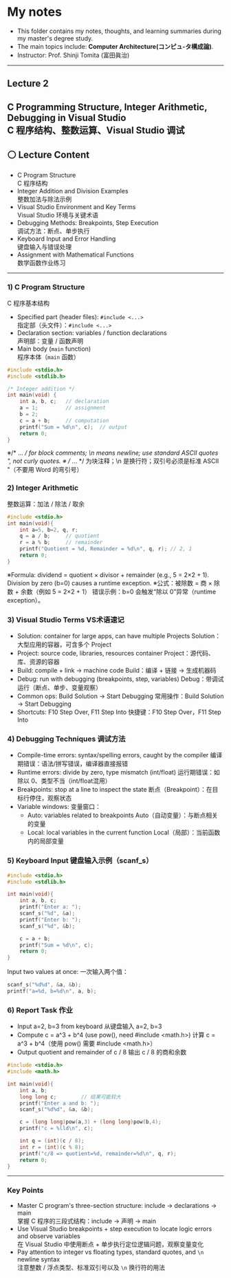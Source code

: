 #  My notes
- This folder contains my notes, thoughts, and learning summaries during my master's degree study.
- The main topics include: **Computer Architecture(コンピュ-タ構成論)**.
- Instructor: Prof. Shinji Tomita (富田眞治)  

---
## Lecture 2
C Programming Structure, Integer Arithmetic, Debugging in Visual Studio  <br/>
C 程序结构、整数运算、Visual Studio 调试 
---
## ⚪ Lecture Content  
- C Program Structure  
  C 程序结构  
- Integer Addition and Division Examples  
  整数加法与除法示例  
- Visual Studio Environment and Key Terms  
  Visual Studio 环境与关键术语  
- Debugging Methods: Breakpoints, Step Execution  
  调试方法：断点、单步执行  
- Keyboard Input and Error Handling  
  键盘输入与错误处理  
- Assignment with Mathematical Functions  
  数学函数作业练习  

---

### 1) C Program Structure  
C 程序基本结构  

- Specified part (header files): `#include <...>`  
  指定部（头文件）：`#include <...>`  
- Declaration section: variables / function declarations  
  声明部：变量 / 函数声明  
- Main body (`main` function)  
  程序本体（`main` 函数）  

```c
#include <stdio.h>
#include <stdlib.h>

/* Integer addition */
int main(void) {
    int a, b, c;   // declaration
    a = 1;         // assignment
    b = 2;
    c = a + b;     // computation
    printf("Sum = %d\n", c);  // output
    return 0;
}
```
※/* ... */ for block comments; \n means newline; use standard ASCII quotes ", not curly quotes.
※ /* ... */ 为块注释；\n 是换行符；双引号必须是标准 ASCII "（不要用 Word 的弯引号）

### 2) Integer Arithmetic
整数运算：加法 / 除法 / 取余

```c
#include <stdio.h>
int main(void){
    int a=5, b=2, q, r;
    q = a / b;     // quotient
    r = a % b;     // remainder
    printf("Quotient = %d, Remainder = %d\n", q, r); // 2, 1
    return 0;
}
```
※Formula: dividend = quotient × divisor + remainder (e.g., 5 = 2×2 + 1). Division by zero (b=0) causes a runtime exception.
※公式：被除数 = 商 × 除数 + 余数（例如 5 = 2×2 + 1） 错误示例：b=0 会触发“除以 0”异常（runtime exception）。

### 3) Visual Studio Terms   VS术语速记
- Solution: container for large apps, can have multiple Projects
  Solution：大型应用的容器，可含多个 Project
- Project: source code, libraries, resources container
  Project：源代码、库、资源的容器
- Build: compile + link → machine code
  Build：编译 + 链接 → 生成机器码
- Debug: run with debugging (breakpoints, step, variables)
  Debug：带调试运行（断点、单步、变量观察）
- Common ops: Build Solution → Start Debugging
  常用操作：Build Solution → Start Debugging
- Shortcuts: F10 Step Over, F11 Step Into
  快捷键：F10 Step Over，F11 Step Into

### 4) Debugging Techniques 调试方法
- Compile-time errors: syntax/spelling errors, caught by the compiler
  编译期错误：语法/拼写错误，编译器直接报错
- Runtime errors: divide by zero, type mismatch (int/float)
  运行期错误：如除以 0、类型不当（int/float混用）
- Breakpoints: stop at a line to inspect the state
  断点（Breakpoint）：在目标行停住，观察状态
- Variable windows:
  变量窗口：
    - Auto: variables related to breakpoints
      Auto（自动变量）：与断点相关的变量
    - Local: local variables in the current function
      Local（局部）：当前函数内的局部变量

### 5) Keyboard Input 键盘输入示例（scanf_s）
```c
#include <stdio.h>
#include <stdlib.h>

int main(void){
    int a, b, c;
    printf("Enter a: ");
    scanf_s("%d", &a);
    printf("Enter b: ");
    scanf_s("%d", &b);

    c = a + b;
    printf("Sum = %d\n", c);
    return 0;
}
```
Input two values at once:
一次输入两个值：
```c
scanf_s("%d%d", &a, &b);
printf("a=%d, b=%d\n", a, b);
```
### 6) Report Task   作业
- Input a=2, b=3 from keyboard
  从键盘输入 a=2, b=3
- Compute c = a^3 + b^4 (use pow(), need #include <math.h>)
  计算 c = a^3 + b^4（使用 pow() 需要 #include <math.h>）
- Output quotient and remainder of c / 8
  输出 c / 8 的商和余数
  
```c
#include <stdio.h>
#include <math.h>

int main(void){
    int a, b;
    long long c;        // 结果可能较大
    printf("Enter a and b: ");
    scanf_s("%d%d", &a, &b);

    c = (long long)pow(a,3) + (long long)pow(b,4);
    printf("c = %lld\n", c);

    int q = (int)(c / 8);
    int r = (int)(c % 8);
    printf("c/8 => quotient=%d, remainder=%d\n", q, r);
    return 0;
}
```
---
### Key Points
- Master C program's three-section structure: include → declarations → main  
  掌握 C 程序的三段式结构：include → 声明 → main  
- Use Visual Studio breakpoints + step execution to locate logic errors and observe variables  
  在 Visual Studio 中使用断点 + 单步执行定位逻辑问题，观察变量变化  
- Pay attention to integer vs floating types, standard quotes, and `\n` newline syntax  
  注意整数 / 浮点类型、标准双引号以及 `\n` 换行符的用法  
